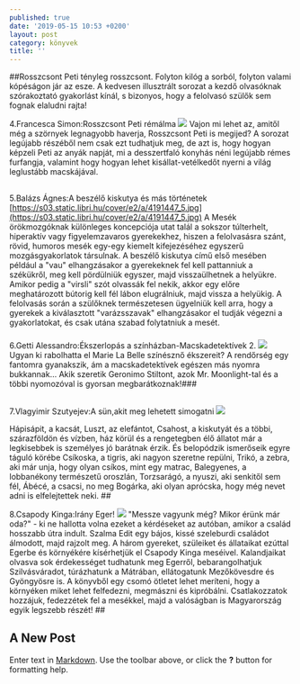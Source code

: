 ```yaml
---
published: true
date: '2019-05-15 10:53 +0200'
layout: post
category: könyvek
title: ''
---
```

##Rosszcsont Peti tényleg rosszcsont. Folyton kilóg a sorból, folyton valami kópéságon jár az esze.  A kedvesen illusztrált sorozat a kezdő olvasóknak szórakoztató gyakorlást kínál, s bizonyos, hogy a felolvasó szülők sem fognak elaludni rajta!

4.Francesca Simon:Rosszcsont Peti rémálma
![]({{site.baseurl}}/https://s03.static.libri.hu/cover/f2/e/1082728_5.jpg)
Vajon mi lehet az, amitől még a szörnyek legnagyobb haverja, Rosszcsont Peti is megijed? A sorozat legújabb részéből nem csak ezt tudhatjuk meg, de azt is, hogy hogyan képzeli Peti az anyák napját, mi a desszertfaló konyhás néni legújabb rémes furfangja, valamint hogy hogyan lehet kisállat-vetélkedőt nyerni a világ leglustább macskájával.
##

5.Balázs Ágnes:A beszélő kiskutya és más történetek
[https://s03.static.libri.hu/cover/e2/a/4191447_5.jpg](https://s03.static.libri.hu/cover/e2/a/4191447_5.jpg)
A Mesék örökmozgóknak különleges koncepciója utat talál a sokszor túlterhelt, hiperaktív vagy figyelemzavaros gyerekekhez, hiszen a felolvasásra szánt, rövid, humoros mesék egy-egy kiemelt kifejezéséhez egyszerű mozgásgyakorlatok társulnak. A beszélő kiskutya című első mesében például a "vau" elhangzásakor a gyerekeknek fel kell pattanniuk a székükről, meg kell pördülniük egyszer, majd visszaülhetnek a helyükre. Amikor pedig a "virsli" szót olvassák fel nekik, akkor egy előre meghatározott bútorig kell fél lábon elugrálniuk, majd vissza a helyükig. A felolvasás során a szülőknek természetesen ügyelniük kell arra, hogy a gyerekek a kiválasztott "varázsszavak" elhangzásakor el tudják végezni a gyakorlatokat, és csak utána szabad folytatniuk a mesét.
###

6.Getti Alessandro:Ékszerlopás a színházban-Macskadetektívek 2.
![]({{site.baseurl}}/https://s01.static.libri.hu/cover/87/7/1177792_4.jpg)
Ugyan ki rabolhatta el Marie La Belle színésznő ékszereit? A rendőrség egy fantomra gyanakszik, ám a macskadetektívek egészen más nyomra bukkannak... Akik szeretik Geronimo Stiltont, azok Mr. Moonlight-tal és a többi nyomozóval is gyorsan megbarátkoznak!###

##

7.Vlagyimir Szutyejev:A sün,akit meg lehetett simogatni
![]({{site.baseurl}}/https://s04.static.libri.hu/cover/sl/13/3/1331a58bb5f5dda61c896b916cd73e2d_big.jpg)

Hápisápit, a kacsát, Luszt, az elefántot, Csahost, a kiskutyát és a többi, szárazföldön és vízben, ház körül és a rengetegben élő állatot már a legkisebbek is személyes jó barátnak érzik. És belopódzik ismerőseik egyre táguló körébe Csíkoska, a tigris, aki nagyon szeretne repülni, Trikó, a zebra, aki már unja, hogy olyan csíkos, mint egy matrac, Balegyenes, a lobbanékony természetű oroszlán, Torzsarágó, a nyuszi, aki senkitől sem fél, Ábécé, a csacsi, no meg Bogárka, aki olyan aprócska, hogy még nevet adni is elfelejtettek neki. ##

8.Csapody Kinga:Irány Eger!
![]({{site.baseurl}}/https://s03.static.libri.hu/cover/65/5/3803061_5.jpg)
"Messze vagyunk még? Mikor érünk már oda?" - ki ne hallotta volna ezeket a kérdéseket az autóban, amikor a család hosszabb útra indult.
Szalma Edit egy bájos, kissé szeleburdi családot álmodott, majd rajzolt meg. A három gyereket, szüleiket és állataikat ezúttal Egerbe és környékére kísérhetjük el Csapody Kinga meséivel. Kalandjaikat olvasva sok érdekességet tudhatunk meg Egerről, bebarangolhatjuk Szilvásváradot, túrázhatunk a Mátrában, ellátogatunk Mezőkövesdre és Gyöngyösre is. A könyvből egy csomó ötletet lehet meríteni, hogy a környéken miket lehet felfedezni, megmászni és kipróbálni.
Csatlakozzatok hozzájuk, fedezzétek fel a mesékkel, majd a valóságban is Magyarország egyik legszebb részét! ##



## A New Post

Enter text in [Markdown](http://daringfireball.net/projects/markdown/). Use the toolbar above, or click the **?** button for formatting help.
